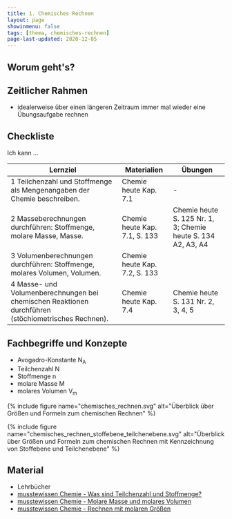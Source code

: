 ```yaml
---
title: 1. Chemisches Rechnen
layout: page
showinmenu: false
tags: [thema, chemisches-rechnen]
page-last-updated: 2020-12-05
---
```


## Worum geht's?

## Zeitlicher Rahmen

- idealerweise über einen längeren Zeitraum immer mal wieder eine Übungsaufgabe rechnen

## Checkliste

Ich kann ...

| Lernziel | Materialien | Übungen |
| ---      | ---         | ---     |
| 1 Teilchenzahl und Stoffmenge als Mengenangaben der Chemie beschreiben. | Chemie heute Kap. 7.1 | - |
| 2 Masseberechnungen durchführen: Stoffmenge, molare Masse, Masse. | Chemie heute Kap. 7.1, S. 133 | Chemie heute S. 125 Nr. 1, 3; Chemie heute S. 134 A2, A3, A4 |
| 3 Volumenberechnungen durchführen: Stoffmenge, molares Volumen, Volumen. | Chemie heute Kap. 7.2, S. 133 |  |
| 4 Masse- und Volumenberechnungen bei chemischen Reaktionen durchführen (stöchiometrisches Rechnen). | Chemie heute Kap. 7.4 | Chemie heute S. 131 Nr. 2, 3, 4, 5 |

## Fachbegriffe und Konzepte

- Avogadro-Konstante N<sub>A</sub>
- Teilchenzahl N
- Stoffmenge n
- molare Masse M
- molares Volumen V<sub>m</sub>

{% include figure name="chemisches_rechnen.svg" alt="Überblick über Größen und Formeln zum chemischen Rechnen" %}

{% include figure name="chemisches_rechnen_stoffebene_teilchenebene.svg" alt="Überblick über Größen und Formeln zum chemischen Rechnen mit Kennzeichnung von Stoffebene und Teilchenebene" %}

## Material

- Lehrbücher
- [musstewissen Chemie - Was sind Teilchenzahl und Stoffmenge?](https://www.youtube.com/watch?v=WDXYXykdkMQ)
- [musstewissen Chemie - Molare Masse und molares Volumen](https://www.youtube.com/watch?v=f0CcWMx1_ns)
- [musstewissen Chemie - Rechnen mit molaren Größen](https://www.youtube.com/watch?v=Mp9ss59KoWI)
